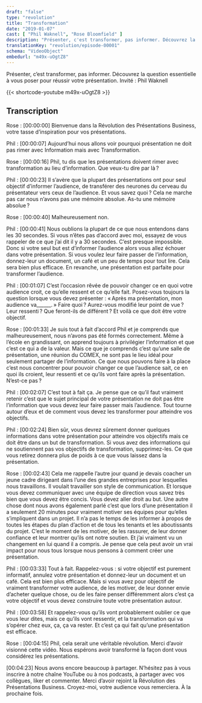 ```yaml
---
draft: "false"
type: "revolution"
title: "Transformation"
date: "2019-01-07"
cast: [ "Phil Waknell", "Rose Bloomfield" ]
description: "Présenter, c'est transformer, pas informer. Découvrez la question essentielle à vous poser pour réussir votre présentation. Invité: Phil Waknell"
translationKey: "revolution/episode-00001"
schema: "VideoObject"
embedurl: "m49x-uOgtZ8"
---
```


Présenter, c’est transformer, pas informer. Découvrez la question essentielle à vous poser pour réussir votre présentation. Invité : Phil Waknell

{{< shortcode-youtube m49x-uOgtZ8 >}}

## Transcription
Rose : [00:00:00] Bienvenue dans la Révolution des Présentations Business, votre tasse d’inspiration pour vos présentations. 
 
Phil : [00:00:07] Aujourd’hui nous allons voir pourquoi présentation ne doit pas rimer avec Information mais avec Transformation. 
 
Rose : [00:00:16] Phil, tu dis que les présentations doivent rimer avec transformation au lieu d’information. Que veux-tu dire par là ? 
 
Phil : [00:00:23] Il s’avère que la plupart des présentations ont pour seul objectif d’informer l’audience, de transférer des neurones du cerveau du présentateur vers ceux de l’audience. Et vous savez quoi ? Cela ne marche pas car nous n’avons pas une mémoire absolue. As-tu une mémoire absolue ? 
 
Rose : [00:00:40] Malheureusement non. 
 
Phil : [00:00:41] Nous oublions la plupart de ce que nous entendons dans les 30 secondes. Si vous n’êtes pas d’accord avec moi, essayez de vous rappeler de ce que j’ai dit il y a 30 secondes. C’est presque impossible. Donc si votre seul but est d’informer l’audience alors vous allez échouer dans votre présentation. Si vous voulez leur faire passer de l’information, donnez-leur un document, un café et un peu de temps pour tout lire. Cela sera bien plus efficace. En revanche, une présentation est parfaite pour transformer l’audience. 
 
Phil : [00:01:07] C’est l’occasion rêvée de pouvoir changer ce en quoi votre audience croit, ce qu’elle ressent et ce qu’elle fait. Posez-vous toujours la question lorsque vous devez présenter : « Après ma présentation, mon audience va______. » Faire quoi ? Aurez-vous modifié leur point de vue ? Leur ressenti ? Que feront-ils de différent ? Et voilà ce que doit être votre objectif. 
 
Rose : [00:01:33] Je suis tout à fait d’accord Phil et je comprends que malheureusement, nous n’avons pas été formés correctement. Même à l’école en grandissant, on apprend toujours à privilégier l’information et que c’est ce qui a de la valeur. Mais ce que je comprends c’est qu’une salle de présentation, une réunion du COMEX, ne sont pas le lieu idéal pour seulement partager de l’information. Ce que nous pouvons faire à la place c’est nous concentrer pour pouvoir changer ce que l’audience sait, ce en quoi ils croient, leur ressenti et ce qu’ils vont faire après la présentation. N’est-ce pas ? 
 
Phil : [00:02:07] C’est tout à fait ça. Je pense que ce qu’il faut vraiment retenir c’est que le sujet principal de votre présentation ne doit pas être l’information que vous devez leur faire passer mais l’audience. Tout tourne autour d’eux et de comment vous devez les transformer pour atteindre vos objectifs. 
 
Phil : [00:02:24] Bien sûr, vous devrez sûrement donner quelques informations dans votre présentation pour atteindre vos objectifs mais ce doit être dans un but de transformation. Si vous avez des informations qui ne soutiennent pas vos objectifs de transformation, supprimez-les. Ce que vous retirez donnera plus de poids à ce que vous laissez dans la présentation.
 
Rose : [00:02:43] Cela me rappelle l’autre jour quand je devais coacher un jeune cadre dirigeant dans l’une des grandes entreprises pour lesquelles nous travaillons. Il voulait travailler son style de communication. Et lorsque vous devez communiquer avec une équipe de direction vous savez très bien que vous devez être concis. Vous devez aller droit au but. Une autre chose dont nous avons également parlé c’est que lors d’une présentation il a seulement 20 minutes pour vraiment motiver ses équipes pour qu’elles s’impliquent dans un projet. Il n’a pas le temps de les informer à propos de toutes les étapes du plan d’action et de tous les tenants et les aboutissants du projet. C’est le moment de les motiver, de les rassurer, de leur donner confiance et leur montrer qu’ils ont notre soutien. Et j’ai vraiment vu un changement en lui quand il a compris. Je pense que cela peut avoir un vrai impact pour nous tous lorsque nous pensons à comment créer une présentation. 
 
Phil : [00:03:33] Tout à fait. Rappelez-vous : si votre objectif est purement informatif, annulez votre présentation et donnez-leur un document et un café. Cela est bien plus efficace. Mais si vous avez pour objectif de vraiment transformer votre audience, de les motiver, de leur donner envie d’acheter quelque chose, ou de les faire penser différemment alors c’est ça votre objectif et vous devez construire toute votre présentation autour. 

Phil : [00:03:58] Et rappelez-vous qu’ils vont probablement oublier ce que vous leur dites, mais ce qu’ils vont ressentir, et la transformation qui va s’opérer chez eux, ça, ça va rester. Et c’est ça qui fait qu’une présentation est efficace. 

Rose : [00:04:15] Phil, cela serait une véritable révolution. Merci d’avoir visionné cette vidéo. Nous espérons avoir transformé la façon dont vous considérez les présentations. 

[00:04:23] Nous avons encore beaucoup à partager. N’hésitez pas à vous inscrire à notre chaîne YouTube ou à nos podcasts, à partager avec vos collègues, liker et commenter. Merci d’avoir rejoint la Révolution des Présentations Business. Croyez-moi, votre audience vous remerciera. À la prochaine fois. 
